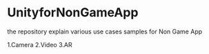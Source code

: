 # UnityforNonGameApp
the repository explain various use cases samples for Non Game App  

1.Camera
2.Video
3.AR


